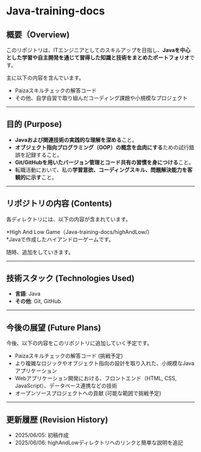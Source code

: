 # Java-training-docs

## 概要（Overview)

このリポジトリは、ITエンジニアとしてのスキルアップを目指し、**Javaを中心とした学習や自主開発を通じて習得した知識と技術をまとめたポートフォリオ**です。

主に以下の内容を含んでいます。

* Paizaスキルチェックの解答コード
* その他、自学自習で取り組んだコーディング課題や小規模なプロジェクト

---

## 目的 (Purpose)

* **Javaおよび関連技術の実践的な理解を深める**こと。
* **オブジェクト指向プログラミング（OOP）の概念を血肉にする**ための試行錯誤を記録すること。
* **Git/GitHubを用いたバージョン管理とコード共有の習慣を身につける**こと。
* 転職活動において、私の**学習意欲、コーディングスキル、問題解決能力を客観的に示す**こと。

---

## リポジトリの内容 (Contents)

各ディレクトリには、以下の内容が含まれています。

*High And Low Game（Java-training-docs/highAndLow/）	
  *Javaで作成したハイアンドローゲームです。		

随時、追加をしていきます。

---

## 技術スタック (Technologies Used)

* **言語**: Java
* **その他**: Git, GitHub

---

## 今後の展望 (Future Plans)

今後、以下の内容をこのリポジトリに追加していく予定です。

* Paizaスキルチェックの解答コード (挑戦予定)
* より複雑なロジックやオブジェクト指向の設計を取り入れた、小規模なJavaアプリケーション
* Webアプリケーション開発における、フロントエンド（HTML, CSS, JavaScript）、データベース連携などの技術
* オープンソースプロジェクトへの貢献 (可能な範囲で挑戦予定)

---

## 更新履歴 (Revision History)

* 2025/06/05: 初稿作成
* 2025/06/06: highAndLowディレクトリへのリンクと簡単な説明を追記
